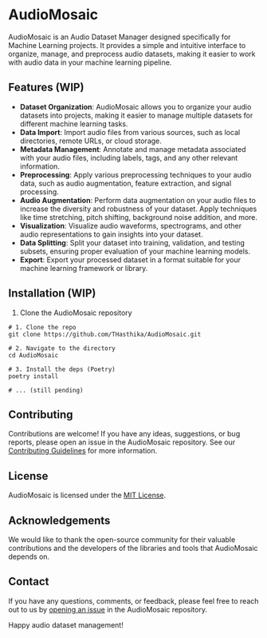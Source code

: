 # AudioMosaic

<!-- AudioMosaic Logo -->

AudioMosaic is an Audio Dataset Manager designed specifically for Machine Learning projects. It provides a simple and intuitive interface to organize, manage, and preprocess audio datasets, making it easier to work with audio data in your machine learning pipeline.

## Features (WIP)
- **Dataset Organization**: AudioMosaic allows you to organize your audio datasets into projects, making it easier to manage multiple datasets for different machine learning tasks.
- **Data Import**: Import audio files from various sources, such as local directories, remote URLs, or cloud storage.
- **Metadata Management**: Annotate and manage metadata associated with your audio files, including labels, tags, and any other relevant information.
- **Preprocessing**: Apply various preprocessing techniques to your audio data, such as audio augmentation, feature extraction, and signal processing.
- **Audio Augmentation**: Perform data augmentation on your audio files to increase the diversity and robustness of your dataset. Apply techniques like time stretching, pitch shifting, background noise addition, and more.
- **Visualization**: Visualize audio waveforms, spectrograms, and other audio representations to gain insights into your dataset.
- **Data Splitting**: Split your dataset into training, validation, and testing subsets, ensuring proper evaluation of your machine learning models.
- **Export**: Export your processed dataset in a format suitable for your machine learning framework or library.

## Installation (WIP)

1. Clone the AudioMosaic repository
```shell
# 1. Clone the repo
git clone https://github.com/THasthika/AudioMosaic.git

# 2. Navigate to the directory
cd AudioMosaic

# 3. Install the deps (Poetry)
poetry install

# ... (still pending)
```


## Contributing

Contributions are welcome! If you have any ideas, suggestions, or bug reports, please open an issue in the AudioMosaic repository. See our [Contributing Guidelines](http://github.com/THasthika/AudioMosaic/CONTRIBUTING) for more information.

## License

AudioMosaic is licensed under the [MIT License](http://github.com/THasthika/AudioMosaic/LICENSE).

## Acknowledgements

We would like to thank the open-source community for their valuable contributions and the developers of the libraries and tools that AudioMosaic depends on.

## Contact

If you have any questions, comments, or feedback, please feel free to reach out to us by [opening an issue](https://github.com/THasthika/AudioMosaic/issues) in the AudioMosaic repository.

Happy audio dataset management!